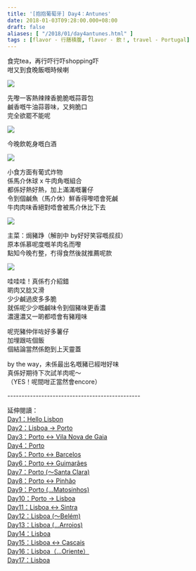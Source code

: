 ```yaml
---
title: '[抱抱葡萄牙] Day4：Antunes'
date: 2018-01-03T09:28:00.000+08:00
draft: false
aliases: [ "/2018/01/day4antunes.html" ]
tags : [flavor - 行膳積腹, flavor - 飲！, travel - Portugal]
---
```


食完tea，再行吓行吓shopping吓  
咁又到食晚飯嘅時候喇  

[![](https://c1.staticflickr.com/5/4595/25581134298_77c11c0653_z.jpg)](https://c1.staticflickr.com/5/4595/25581134298_77c11c0653_z.jpg)

先嚟一客熱辣辣香脆脆嘅蒜蓉包  
鹹香嘅牛油蒜蓉味，又夠脆口  
完全欲罷不能呢  

[![](https://c1.staticflickr.com/5/4254/35817617216_4535653413_z.jpg)](https://c1.staticflickr.com/5/4254/35817617216_4535653413_z.jpg)

今晚飲乾身嘅白酒  

[![](https://c1.staticflickr.com/5/4736/39451303251_0ed5035157_z.jpg)](https://c1.staticflickr.com/5/4736/39451303251_0ed5035157_z.jpg)

小食方面有葡式炸物  
係馬介休球 x 牛肉角嘅組合  
都係好熱好熱，加上滿滿嘅薯仔  
令到個鹹魚（馬介休）鮮香得嚟唔會死鹹  
牛肉肉味香絕對唔會被馬介休比下去  

[![](https://c1.staticflickr.com/5/4601/39451281641_114422b937_z.jpg)](https://c1.staticflickr.com/5/4601/39451281641_114422b937_z.jpg)

主菜：焗豬踭（解剖中 by好好笑容嘅叔叔）  
原本係慕呢度嘅羊肉名而嚟  
點知今晚冇整，冇得食然後就推薦呢款  

[![](https://c1.staticflickr.com/5/4635/39420166002_3744358d6a_z.jpg)](https://c1.staticflickr.com/5/4635/39420166002_3744358d6a_z.jpg)

哇哇哇！真係冇介紹錯  
啲肉又腍又滑  
少少鹹過皮多多脆  
就係呢少少嘅鹹味令到個豬味更香濃  
濃還濃又一啲都唔會有豬羶味  
  
呢兜豬仲伴咗好多薯仔  
加埋跟咗個飯  
個結論當然係飽到上天靈蓋  
  
by the way，未係最出名嘅豬已經咁好味  
真係好期待下次試羊肉呢～  
（YES！呢間咁正當然會encore）  
  
\-----------------------------------------------  
  
  
延伸閱讀：  
[Day1：Hello Lisbon](https://www.hidie.net/2017/07/day1hello-lisbon.html)  
[Day2：Lisboa → Porto](https://www.hidie.net/2017/07/day2lisboa-porto.html)  
[Day3：Porto ↔ Vila Nova de Gaia](https://www.hidie.net/2017/07/day3porto-vila-nova-de-gaia.html)  
[Day4：Porto](http://www.hidie.net/2017/07/day4porto.html)  
[Day5：Porto ↔ Barcelos](http://www.hidie.net/2017/07/day5porto-barcelos.html)  
[Day6：Porto ↔ Guimarães](http://www.hidie.net/2017/07/day6porto-guimaraes.html)  
[Day7：Porto (～Santa Clara)](http://www.hidie.net/2017/08/day7porto-santa-clara.html)  
[Day8：Porto ↔ Pinhão](http://www.hidie.net/2017/08/day8porto-pinhao.html)  
[Day9：Porto (...Matosinhos)](http://www.hidie.net/2017/08/day9porto-matosinhos.html)  
[Day10：Porto → Lisboa](http://www.hidie.net/2017/08/day10porto-lisboa.html)  
[Day11：Lisboa ↔ Sintra](http://www.hidie.net/2017/08/day11lisboa-sintra.html)  
[Day12：Lisboa (～Belém)](http://www.hidie.net/2017/08/day12lisboa-belem.html)  
[Day13：Lisboa (...Arroios)](http://www.hidie.net/2017/08/day13lisboa-arroios.html)  
[Day14：Lisboa](http://www.hidie.net/2017/08/day14lisboa.html)  
[Day15：Lisboa ↔ Cascais](http://www.hidie.net/2017/08/day15lisboa-cascais.html)  
[Day16：Lisboa（...Oriente）](http://www.hidie.net/2017/08/day16lisboaoriente.html)  
[Day17：Lisboa](http://www.hidie.net/2017/08/day17lisboa.html)